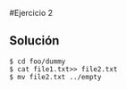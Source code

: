 #Ejercicio 2

## Solución
```shell
$ cd foo/dummy
$ cat file1.txt>> file2.txt
$ mv file2.txt ../empty
```
